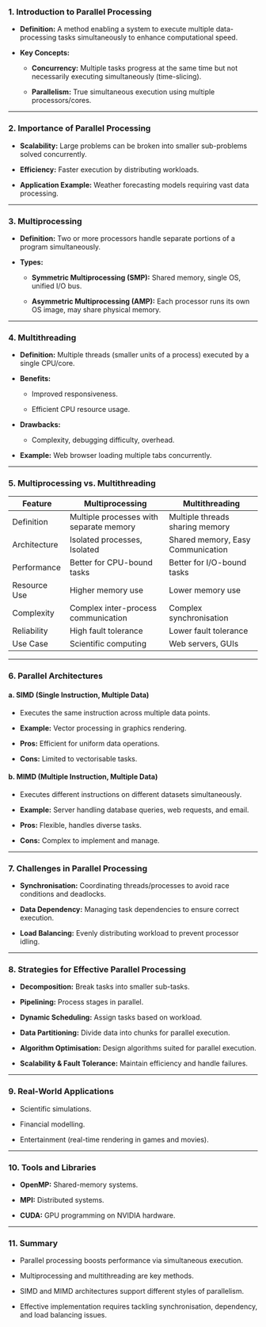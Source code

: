 ### **1. Introduction to Parallel Processing**

- **Definition:** A method enabling a system to execute multiple data-processing tasks simultaneously to enhance computational speed.
    
- **Key Concepts:**
    
    - **Concurrency:** Multiple tasks progress at the same time but not necessarily executing simultaneously (time-slicing).
        
    - **Parallelism:** True simultaneous execution using multiple processors/cores.
        

---

### **2. Importance of Parallel Processing**

- **Scalability:** Large problems can be broken into smaller sub-problems solved concurrently.
    
- **Efficiency:** Faster execution by distributing workloads.
    
- **Application Example:** Weather forecasting models requiring vast data processing.
    

---

### **3. Multiprocessing**

- **Definition:** Two or more processors handle separate portions of a program simultaneously.
    
- **Types:**
    
    - **Symmetric Multiprocessing (SMP):** Shared memory, single OS, unified I/O bus.
        
    - **Asymmetric Multiprocessing (AMP):** Each processor runs its own OS image, may share physical memory.
        

---

### **4. Multithreading**

- **Definition:** Multiple threads (smaller units of a process) executed by a single CPU/core.
    
- **Benefits:**
    
    - Improved responsiveness.
        
    - Efficient CPU resource usage.
        
- **Drawbacks:**
    
    - Complexity, debugging difficulty, overhead.
        
- **Example:** Web browser loading multiple tabs concurrently.
    

---

### **5. Multiprocessing vs. Multithreading**

|Feature|Multiprocessing|Multithreading|
|---|---|---|
|Definition|Multiple processes with separate memory|Multiple threads sharing memory|
|Architecture|Isolated processes, Isolated|Shared memory, Easy Communication|
|Performance|Better for CPU-bound tasks|Better for I/O-bound tasks|
|Resource Use|Higher memory use|Lower memory use|
|Complexity|Complex inter-process communication|Complex synchronisation|
|Reliability|High fault tolerance|Lower fault tolerance|
|Use Case|Scientific computing|Web servers, GUIs|

---

### **6. Parallel Architectures**

#### **a. SIMD (Single Instruction, Multiple Data)**

- Executes the same instruction across multiple data points.
    
- **Example:** Vector processing in graphics rendering.
    
- **Pros:** Efficient for uniform data operations.
    
- **Cons:** Limited to vectorisable tasks.
    

#### **b. MIMD (Multiple Instruction, Multiple Data)**

- Executes different instructions on different datasets simultaneously.
    
- **Example:** Server handling database queries, web requests, and email.
    
- **Pros:** Flexible, handles diverse tasks.
    
- **Cons:** Complex to implement and manage.
    

---

### **7. Challenges in Parallel Processing**

- **Synchronisation:** Coordinating threads/processes to avoid race conditions and deadlocks.
    
- **Data Dependency:** Managing task dependencies to ensure correct execution.
    
- **Load Balancing:** Evenly distributing workload to prevent processor idling.
    

---

### **8. Strategies for Effective Parallel Processing**

- **Decomposition:** Break tasks into smaller sub-tasks.
    
- **Pipelining:** Process stages in parallel.
    
- **Dynamic Scheduling:** Assign tasks based on workload.
    
- **Data Partitioning:** Divide data into chunks for parallel execution.
    
- **Algorithm Optimisation:** Design algorithms suited for parallel execution.
    
- **Scalability & Fault Tolerance:** Maintain efficiency and handle failures.
    

---

### **9. Real-World Applications**

- Scientific simulations.
    
- Financial modelling.
    
- Entertainment (real-time rendering in games and movies).
    

---

### **10. Tools and Libraries**

- **OpenMP:** Shared-memory systems.
    
- **MPI:** Distributed systems.
    
- **CUDA:** GPU programming on NVIDIA hardware.
    

---

### **11. Summary**

- Parallel processing boosts performance via simultaneous execution.
    
- Multiprocessing and multithreading are key methods.
    
- SIMD and MIMD architectures support different styles of parallelism.
    
- Effective implementation requires tackling synchronisation, dependency, and load balancing issues.
